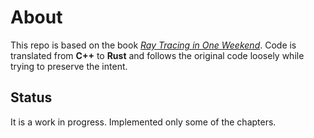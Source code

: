 # About

This repo is based on the book [_Ray Tracing in One Weekend_](https://raytracing.github.io/books/RayTracingInOneWeekend.html).
Code is translated from **C++** to **Rust** and follows the original code loosely while trying to preserve the intent.

## Status

It is a work in progress.  Implemented only some of the chapters.
